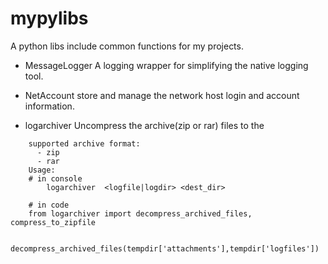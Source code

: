 # mypylibs

A python libs include common functions for my projects.

- MessageLogger
  A logging wrapper for simplifying the native logging tool. 
  
- NetAccount
  store and manage the network host login and account information.
  
- logarchiver
  Uncompress the archive(zip or rar) files to the <detdir>

````  
    supported archive format:
      - zip
      - rar
    Usage:
    # in console
        logarchiver  <logfile|logdir> <dest_dir>
        
    # in code
    from logarchiver import decompress_archived_files, compress_to_zipfile
    
    decompress_archived_files(tempdir['attachments'],tempdir['logfiles'])
    
````